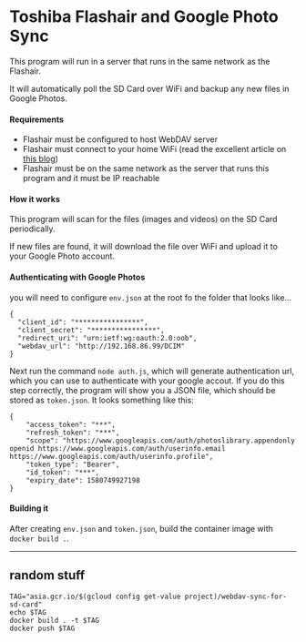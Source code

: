 # Toshiba Flashair and Google Photo Sync
This program will run in a server that runs in the same network as the Flashair.

It will automatically poll the SD Card over WiFi and backup any new files in Google Photos.


#### Requirements
- Flashair must be configured to host WebDAV server
- Flashair must connect to your home WiFi (read the excellent article on [this blog](https://kapibara-sos.net/archives/577))
- Flashair must be on the same network as the server that runs this program and it must be IP reachable


#### How it works
This program will scan for the files (images and videos) on the SD Card periodically.

If new files are found, it will download the file over WiFi and upload it to your Google Photo account.

#### Authenticating with Google Photos
you will need to configure `env.json` at the root fo the folder that looks like...
```
{
  "client_id": "****************",
  "client_secret": "****************",
  "redirect_uri": "urn:ietf:wg:oauth:2.0:oob",
  "webdav_url": "http://192.168.86.99/DCIM"
}
```
Next run the command `node auth.js`, which will generate authentication url, which you can use to authenticate with your google accout. If you do this step correctly, the program will show you a JSON file, which should be stored as `token.json`. It looks something like this:

```
{
    "access_token": "***",
    "refresh_token": "***",
    "scope": "https://www.googleapis.com/auth/photoslibrary.appendonly openid https://www.googleapis.com/auth/userinfo.email https://www.googleapis.com/auth/userinfo.profile",
    "token_type": "Bearer",
    "id_token": "***",
    "expiry_date": 1580749927198
}
```

#### Building it
After creating `env.json` and `token.json`, build the container image with `docker build .`.

---

## random stuff
```
TAG="asia.gcr.io/$(gcloud config get-value project)/webdav-sync-for-sd-card"
echo $TAG
docker build . -t $TAG
docker push $TAG
```